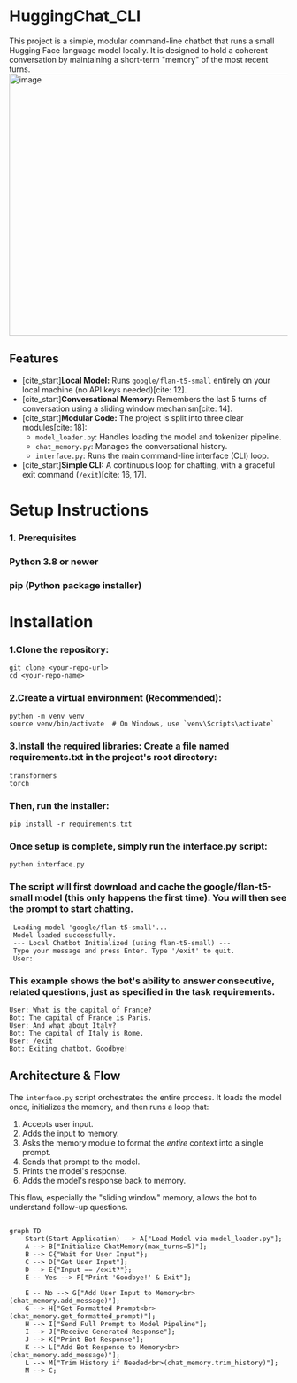 ﻿# HuggingChat_CLI

This project is a simple, modular command-line chatbot that runs a small Hugging Face language model locally. It is designed to hold a coherent conversation by maintaining a short-term "memory" of the most recent turns.
<img width="1373" height="473" alt="image" src="https://github.com/user-attachments/assets/8fca452f-2340-4a89-9ef7-c6fb0a35e798" />


## Features

* [cite_start]**Local Model:** Runs `google/flan-t5-small` entirely on your local machine (no API keys needed)[cite: 12].
* [cite_start]**Conversational Memory:** Remembers the last 5 turns of conversation using a sliding window mechanism[cite: 14].
* [cite_start]**Modular Code:** The project is split into three clear modules[cite: 18]:
    * `model_loader.py`: Handles loading the model and tokenizer pipeline.
    * `chat_memory.py`: Manages the conversational history.
    * `interface.py`: Runs the main command-line interface (CLI) loop.
* [cite_start]**Simple CLI:** A continuous loop for chatting, with a graceful exit command (`/exit`)[cite: 16, 17].


# Setup Instructions
### 1. Prerequisites
###  Python 3.8 or newer
###   pip (Python package installer)

# Installation
### 1.Clone the repository:
    git clone <your-repo-url>
    cd <your-repo-name>
### 2.Create a virtual environment (Recommended):
    python -m venv venv
    source venv/bin/activate  # On Windows, use `venv\Scripts\activate`
### 3.Install the required libraries: Create a file named requirements.txt in the project's root directory:
    transformers
    torch
### Then, run the installer:
    pip install -r requirements.txt
### Once setup is complete, simply run the interface.py script:
    python interface.py

### The script will first download and cache the google/flan-t5-small model (this only happens the first time). You will then see the prompt to start chatting.
     Loading model 'google/flan-t5-small'...
     Model loaded successfully.
     --- Local Chatbot Initialized (using flan-t5-small) ---
     Type your message and press Enter. Type '/exit' to quit.
     User:

### This example shows the bot's ability to answer consecutive, related questions, just as specified in the task requirements.
    User: What is the capital of France?
    Bot: The capital of France is Paris.
    User: And what about Italy?
    Bot: The capital of Italy is Rome.
    User: /exit
    Bot: Exiting chatbot. Goodbye!
		
## Architecture & Flow

The `interface.py` script orchestrates the entire process. It loads the model once, initializes the memory, and then runs a loop that:
1.  Accepts user input.
2.  Adds the input to memory.
3.  Asks the memory module to format the *entire* context into a single prompt.
4.  Sends that prompt to the model.
5.  Prints the model's response.
6.  Adds the model's response back to memory.

This flow, especially the "sliding window" memory, allows the bot to understand follow-up questions.

```mermaid

graph TD
    Start(Start Application) --> A["Load Model via model_loader.py"];
    A --> B["Initialize ChatMemory(max_turns=5)"];
    B --> C{"Wait for User Input"};
    C --> D["Get User Input"];
    D --> E{"Input == /exit?"};
    E -- Yes --> F["Print 'Goodbye!' & Exit"];
    
    E -- No --> G["Add User Input to Memory<br>(chat_memory.add_message)"];
    G --> H["Get Formatted Prompt<br>(chat_memory.get_formatted_prompt)"];
    H --> I["Send Full Prompt to Model Pipeline"];
    I --> J["Receive Generated Response"];
    J --> K["Print Bot Response"];
    K --> L["Add Bot Response to Memory<br>(chat_memory.add_message)"];
    L --> M["Trim History if Needed<br>(chat_memory.trim_history)"];
    M --> C;
		




